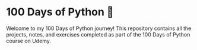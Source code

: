 # 100 Days of Python 🐍

Welcome to my 100 Days of Python journey! This repository contains all the projects, notes, and exercises completed as part of the 100 Days of Python course on Udemy.